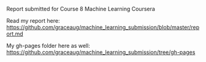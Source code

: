 Report submitted for Course 8 Machine Learning Coursera

Read my report here: 
https://github.com/graceaug/machine_learning_submission/blob/master/report.md

My gh-pages folder here as well:
https://github.com/graceaug/machine_learning_submission/tree/gh-pages
